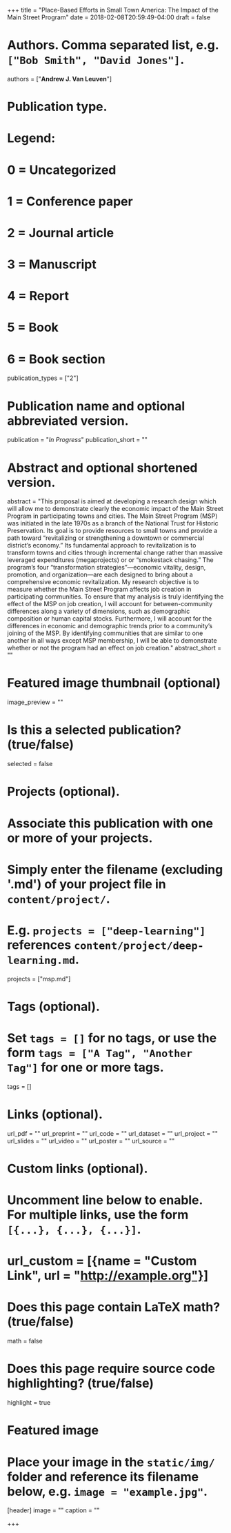 +++
title = "Place-Based Efforts in Small Town America: The Impact of the Main Street Program"
date = 2018-02-08T20:59:49-04:00
draft = false

# Authors. Comma separated list, e.g. `["Bob Smith", "David Jones"]`.
authors = ["**Andrew J. Van Leuven**"]

# Publication type.
# Legend:
# 0 = Uncategorized
# 1 = Conference paper
# 2 = Journal article
# 3 = Manuscript
# 4 = Report
# 5 = Book
# 6 = Book section
publication_types = ["2"]

# Publication name and optional abbreviated version.
publication = "*In Progress*"
publication_short = ""

# Abstract and optional shortened version.
abstract = "This proposal is aimed at developing a research design which will allow me to demonstrate clearly the economic impact of the Main Street Program in participating towns and cities. The Main Street Program (MSP) was initiated in the late 1970s as a branch of the National Trust for Historic Preservation. Its goal is to provide resources to small towns and provide a path toward “revitalizing or strengthening a downtown or commercial district’s economy.” Its fundamental approach to revitalization is to transform towns and cities through incremental change rather than massive leveraged expenditures (megaprojects) or or “smokestack chasing.” The program’s four “transformation strategies”—economic vitality, design, promotion, and organization—are each designed to bring about a comprehensive economic revitalization. My research objective is to measure whether the Main Street Program affects job creation in participating communities. To ensure that my analysis is truly identifying the effect of the MSP on job creation, I will account for between-community differences along a variety of dimensions, such as demographic composition or human capital stocks. Furthermore, I will account for the differences in economic and demographic trends prior to a community’s joining of the MSP. By identifying communities that are similar to one another in all ways except MSP membership, I will be able to demonstrate whether or not the program had an effect on job creation."
abstract_short = ""

# Featured image thumbnail (optional)
image_preview = ""

# Is this a selected publication? (true/false)
selected = false

# Projects (optional).
#   Associate this publication with one or more of your projects.
#   Simply enter the filename (excluding '.md') of your project file in `content/project/`.
#   E.g. `projects = ["deep-learning"]` references `content/project/deep-learning.md`.
projects = ["msp.md"]

# Tags (optional).
#   Set `tags = []` for no tags, or use the form `tags = ["A Tag", "Another Tag"]` for one or more tags.
tags = []

# Links (optional).
url_pdf = ""
url_preprint = ""
url_code = ""
url_dataset = ""
url_project = ""
url_slides = ""
url_video = ""
url_poster = ""
url_source = ""

# Custom links (optional).
#   Uncomment line below to enable. For multiple links, use the form `[{...}, {...}, {...}]`.
# url_custom = [{name = "Custom Link", url = "http://example.org"}]

# Does this page contain LaTeX math? (true/false)
math = false

# Does this page require source code highlighting? (true/false)
highlight = true

# Featured image
# Place your image in the `static/img/` folder and reference its filename below, e.g. `image = "example.jpg"`.
[header]
image = ""
caption = ""

+++
